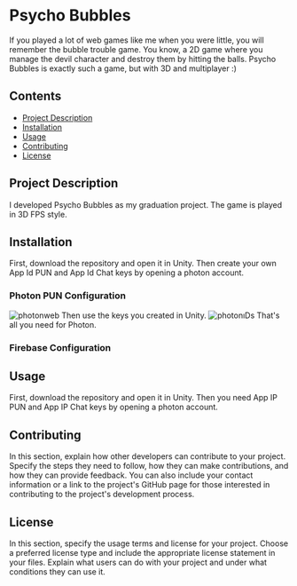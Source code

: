 # Psycho Bubbles
If you played a lot of web games like me when you were little, you will remember the bubble trouble game. You know, a 2D game where you manage the devil character and destroy them by hitting the balls. Psycho Bubbles is exactly such a game, but with 3D and multiplayer :)

## Contents

- [Project Description](#project-description)
- [Installation](#installation)
- [Usage](#usage)
- [Contributing](#contributing)
- [License](#license)

## Project Description

I developed Psycho Bubbles as my graduation project. The game is played in 3D FPS style.

## Installation

First, download the repository and open it in Unity. Then create your own App Id PUN and App Id Chat keys by opening a photon account.

### Photon PUN Configuration

![photonweb](https://github.com/mberkayersoy/Psycho_Bubbles/assets/76611569/b05166a6-3123-4f11-8939-6b8053a73506)
Then use the keys you created in Unity.
![photonıDs](https://github.com/mberkayersoy/Psycho_Bubbles/assets/76611569/591b361d-3858-46e7-b4e0-257c59419ceb)
That's all you need for Photon.

### Firebase Configuration


## Usage

First, download the repository and open it in Unity. Then you need App IP PUN and App IP Chat keys by opening a photon account.

## Contributing

In this section, explain how other developers can contribute to your project. Specify the steps they need to follow, how they can make contributions, and how they can provide feedback. You can also include your contact information or a link to the project's GitHub page for those interested in contributing to the project's development process.

## License

In this section, specify the usage terms and license for your project. Choose a preferred license type and include the appropriate license statement in your files. Explain what users can do with your project and under what conditions they can use it.

